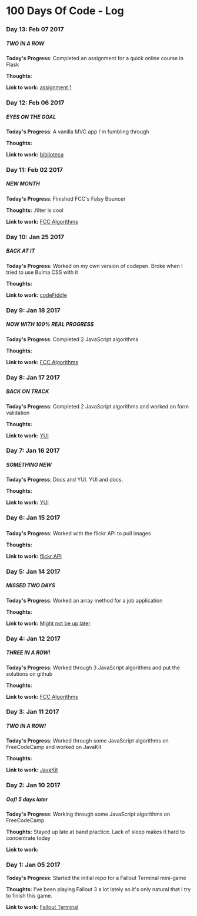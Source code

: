 # 100 Days Of Code - Log

### Day 13: Feb 07 2017
##### TWO IN A ROW

**Today's Progress**: Completed an assignment for a quick online course in Flask

**Thoughts:** 

**Link to work:** [assignment 1](https://github.com/guillermohernandez/Lambda-School-assignment-1)

### Day 12: Feb 06 2017
##### EYES ON THE GOAL

**Today's Progress**: A vanilla MVC app I'm fumbling through 

**Thoughts:** 

**Link to work:** [biblioteca](https://github.com/guillermohernandez/biblioteca)

### Day 11: Feb 02 2017
##### NEW MONTH

**Today's Progress**: Finished FCC's Falsy Bouncer

**Thoughts:** .filter is cool

**Link to work:** [FCC Algorithms](https://github.com/guillermohernandez/FCC-Basic-Algorithm-Scripting/blob/master/falsy-bouncer.js)


### Day 10: Jan 25 2017
##### BACK AT IT

**Today's Progress**: Worked on my own version of codepen. Broke when I tried to use Bulma CSS with it

**Thoughts:** 

**Link to work:** [codeFiddle](https://github.com/guillermohernandez/codeFiddle)

### Day 9: Jan 18 2017
##### NOW WITH 100% REAL PROGRESS

**Today's Progress**: Completed 2 JavaScript algorithms

**Thoughts:** 

**Link to work:** [FCC Algorithms](https://github.com/guillermohernandez/FCC-Basic-Algorithm-Scripting)


### Day 8: Jan 17 2017
##### BACK ON TRACK

**Today's Progress**: Completed 2 JavaScript algorithms and worked on form validation

**Thoughts:** 

**Link to work:** [YUI](http://codepen.io/guillermohernandez/pen/XpjpvZ)


### Day 7: Jan 16 2017
##### SOMETHING NEW

**Today's Progress**: Docs and YUI. YUI and docs.

**Thoughts:** 

**Link to work:** [YUI](http://codepen.io/guillermohernandez/pen/XpjpvZ)


### Day 6: Jan 15 2017
##### 

**Today's Progress**: Worked with the flickr API to pull images

**Thoughts:** 

**Link to work:** [flickr API](http://codepen.io/guillermohernandez/pen/LxRpZQ)


### Day 5: Jan 14 2017
##### MISSED TWO DAYS

**Today's Progress**: Worked an array method for a job application

**Thoughts:** 

**Link to work:** [Might not be up later](http://codepen.io/guillermohernandez/pen/KagpbO)


### Day 4: Jan 12 2017
##### THREE IN A ROW!

**Today's Progress**: Worked through 3 JavaScript algorithms and put the solutions on github

**Thoughts:** 

**Link to work:** [FCC Algorithms](https://github.com/guillermohernandez/FCC-Basic-Algorithm-Scripting)


### Day 3: Jan 11 2017
##### TWO IN A ROW!

**Today's Progress**: Worked through some JavaScript algorithms on FreeCodeCamp and worked on JavaKit

**Thoughts:** 

**Link to work:** [JavaKit](https://github.com/guillermohernandez/JavaKit)


### Day 2: Jan 10 2017
##### Oof! 5 days later

**Today's Progress**: Working through some JavaScript algorithms on FreeCodeCamp

**Thoughts:** Stayed up late at band practice. Lack of sleep makes it hard to concentrate today

**Link to work:**


### Day 1: Jan 05 2017

**Today's Progress**: Started the initial repo for a Fallout Terminal mini-game

**Thoughts:** I've been playing Fallout 3 a lot lately so it's only natural that I try to finish this game.

**Link to work:** [Fallout Terminal](https://github.com/guillermohernandez/Fallout-Terminal)

